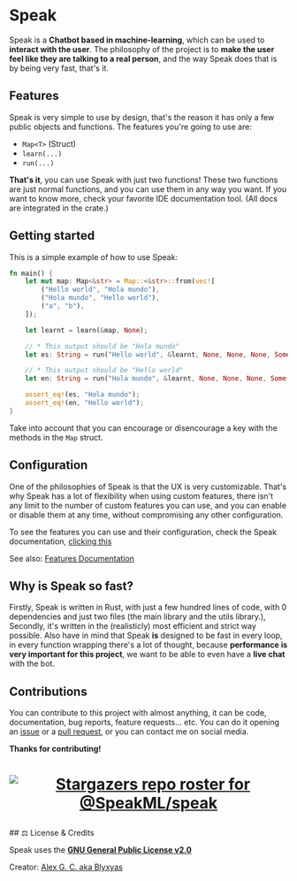 # Speak
Speak is a **Chatbot based in machine-learning**, which can be used to **interact with the user**. The philosophy of the project is to **make the user feel like they are talking to a real person**, and the way Speak does that is by being very fast, that's it.

## Features
Speak is very simple to use by design, that's the reason it has only a few public objects and functions. The features you're going to use are:

- `Map<T>` (Struct)
- `learn(...)`
- `run(...)`

**That's it**, you can use Speak with just two functions! These two functions are just normal functions, and you can use them in any way you want. If you want to know more, check your favorite IDE documentation tool. (All docs are integrated in the crate.)

## Getting started

This is a simple example of how to use Speak:
```rust
fn main() {
	let mut map: Map<&str> = Map::<&str>::from(vec![
		("Hello world", "Hola mundo"),
		("Hola mundo", "Hello world"),
		("a", "b"),
	]);

	let learnt = learn(&map, None);

	// * This output should be "Hola mundo"
	let es: String = run("Hello world", &learnt, None, None, None, Some(0));

	// * This output should be "Hello world"
	let en: String = run("Hola mundo", &learnt, None, None, None, Some(0));

	assert_eq!(es, "Hola mundo");
	assert_eq!(en, "Hello world");
}
```

Take into account that you can encourage or disencourage a key with the methods in the `Map` struct.

## Configuration
One of the philosophies of Speak is that the UX is very customizable. That's why Speak has a lot of flexibility when using custom features, there isn't any limit to the number of custom features you can use, and you can enable or disable them at any time, without compromising any other configuration.

To see the features you can use and their configuration, check the Speak documentation, [clicking this](https://docs.rs/speak/latest/speak/)

See also: [Features Documentation](https://doc.rust-lang.org/cargo/reference/features.html)

## Why is Speak so fast?

Firstly, Speak is written in Rust, with just a few hundred lines of code, with 0 dependencies and just two files (the main library and the utils library.), Secondly, it's written in the (realisticly) most efficient and strict way possible. Also have in mind that Speak **is** designed to be fast in every loop, in every function wrapping there's a lot of thought, because **performance is very important for this project**, we want to be able to even have a **live chat** with the bot.

## Contributions

You can contribute to this project with almost anything, it can be code, documentation, bug reports, feature requests... etc. You can do it opening an [issue](https://github.com/SpeakML/speak/issues/new) or a [pull request](https://github.com/SpeakML/speak/pulls/new), or you can contact me on social media.

**Thanks for contributing!**

<h1 align=center>

[![Stargazers repo roster for @SpeakML/speak](https://reporoster.com/stars/SpeakML/speak)](https://github.com/SpeakML/speak/stargazers)

</h1>
## ⚖️ License & Credits

Speak uses the [**GNU General Public License v2.0**](https://github.com/SpeakML/speak/blob/current/LICENSE/)

Creator: [Alex G. C. aka Blyxyas](https://github.com/blyxyas)
